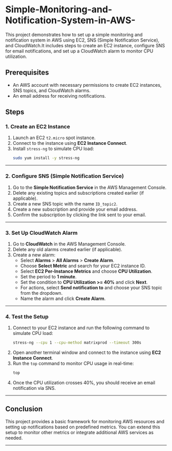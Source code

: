 # Simple-Monitoring-and-Notification-System-in-AWS-
This project demonstrates how to set up a simple monitoring and notification system in AWS using EC2, SNS (Simple Notification Service), and CloudWatch.It includes steps to create an EC2 instance, configure SNS for email notifications, and set up a CloudWatch alarm to monitor CPU utilization.

## Prerequisites

- An AWS account with necessary permissions to create EC2 instances, SNS topics, and CloudWatch alarms.
- An email address for receiving notifications.

## Steps

### 1. Create an EC2 Instance

1. Launch an EC2 `t2.micro` spot instance.
2. Connect to the instance using **EC2 Instance Connect**.
3. Install `stress-ng` to simulate CPU load:
   ```bash
   sudo yum install -y stress-ng
   ```

---

### 2. Configure SNS (Simple Notification Service)

1. Go to the **Simple Notification Service** in the AWS Management Console.
2. Delete any existing topics and subscriptions created earlier (if applicable).
3. Create a new SNS topic with the name `ID_topic2`.
4. Create a new subscription and provide your email address.
5. Confirm the subscription by clicking the link sent to your email.

---

### 3. Set Up CloudWatch Alarm

1. Go to **CloudWatch** in the AWS Management Console.
2. Delete any old alarms created earlier (if applicable).
3. Create a new alarm:
   - Select **Alarms** > **All Alarms** > **Create Alarm**.
   - Choose **Select Metric** and search for your EC2 instance ID.
   - Select **EC2 Per-Instance Metrics** and choose **CPU Utilization**.
   - Set the period to **1 minute**.
   - Set the condition to **CPU Utilization >= 40%** and click **Next**.
   - For actions, select **Send notification to** and choose your SNS topic from the dropdown.
   - Name the alarm and click **Create Alarm**.

---

### 4. Test the Setup

1. Connect to your EC2 instance and run the following command to simulate CPU load:
   ```bash
   stress-ng --cpu 1 --cpu-method matrixprod --timeout 300s
   ```
2. Open another terminal window and connect to the instance using **EC2 Instance Connect**.
3. Run the `top` command to monitor CPU usage in real-time:
   ```bash
   top
   ```
4. Once the CPU utilization crosses 40%, you should receive an email notification via SNS.

---

## Conclusion

This project provides a basic framework for monitoring AWS resources and setting up notifications based on predefined metrics. You can extend this setup to monitor other metrics or integrate additional AWS services as needed.

---
